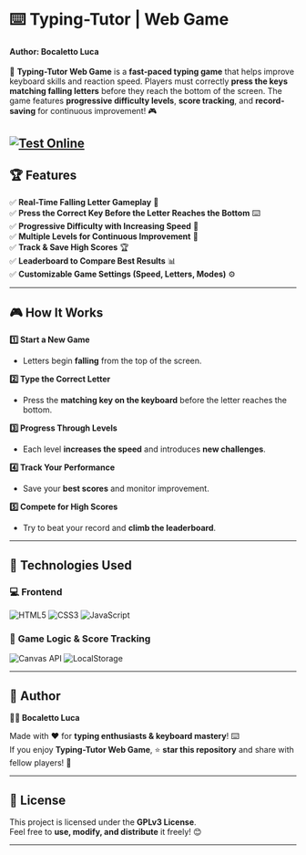 # ⌨️ Typing-Tutor | Web Game  
#### Author: Bocaletto Luca

🚀 **Typing-Tutor Web Game** is a **fast-paced typing game** that helps improve keyboard skills and reaction speed. Players must correctly **press the keys matching falling letters** before they reach the bottom of the screen. The game features **progressive difficulty levels**, **score tracking**, and **record-saving** for continuous improvement! 🎮  

[![Test Online](https://img.shields.io/badge/Test%20Online-Click%20Here-brightgreen?style=for-the-badge)](https://bocaletto-luca.github.io/Typing-Tutor/)
---

## 🏆 Features  

✅ **Real-Time Falling Letter Gameplay** 🔡  
✅ **Press the Correct Key Before the Letter Reaches the Bottom** ⌨️  
✅ **Progressive Difficulty with Increasing Speed** 🚀  
✅ **Multiple Levels for Continuous Improvement** 🎯  
✅ **Track & Save High Scores** 🏆  
✅ **Leaderboard to Compare Best Results** 📊  
✅ **Customizable Game Settings (Speed, Letters, Modes)** ⚙️  

---

## 🎮 How It Works  

**1️⃣ Start a New Game**  
   - Letters begin **falling** from the top of the screen.  

**2️⃣ Type the Correct Letter**  
   - Press the **matching key on the keyboard** before the letter reaches the bottom.  

**3️⃣ Progress Through Levels**  
   - Each level **increases the speed** and introduces **new challenges**.  

**4️⃣ Track Your Performance**  
   - Save your **best scores** and monitor improvement.  

**5️⃣ Compete for High Scores**  
   - Try to beat your record and **climb the leaderboard**.  

---

## 🔗 Technologies Used  

### 💻 **Frontend**  

![HTML5](https://img.shields.io/badge/HTML5-%23E34F26.svg?&style=flat&logo=html5&logoColor=white)
![CSS3](https://img.shields.io/badge/CSS3-%231572B6.svg?&style=flat&logo=css3&logoColor=white)
![JavaScript](https://img.shields.io/badge/JavaScript-%23F7DF1E.svg?&style=flat&logo=javascript&logoColor=black)

### 🎯 **Game Logic & Score Tracking**  

![Canvas API](https://img.shields.io/badge/Canvas-%23FF5722.svg?&style=flat)
![LocalStorage](https://img.shields.io/badge/Data-Storage-%234285F4.svg?&style=flat)

---

## 📜 Author  

**👨‍💻 Bocaletto Luca**  

Made with ❤️ for **typing enthusiasts & keyboard mastery**! ⌨️  
If you enjoy **Typing-Tutor Web Game**, ⭐ **star this repository** and share with fellow players! 🚀  

---

## 🔗 License  

This project is licensed under the **GPLv3 License**.  
Feel free to **use, modify, and distribute** it freely! 😊  

---
